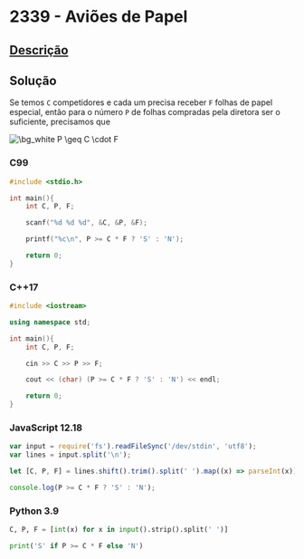 # 2339 - Aviões de Papel

## [Descrição](https://www.beecrowd.com.br/judge/pt/problems/view/2339)

## Solução

Se temos `C` competidores e cada um precisa receber `F` folhas de papel especial, então para o número `P` de folhas compradas pela diretora ser o suficiente, precisamos que

<img src="https://latex.codecogs.com/png.image?\dpi{110}&space;\bg_white&space;
P&space;\geq&space;C&space;\cdot&space;F" title="\bg_white 
P \geq C \cdot F" />

### C99
```c
#include <stdio.h>

int main(){
    int C, P, F;

    scanf("%d %d %d", &C, &P, &F);

    printf("%c\n", P >= C * F ? 'S' : 'N');

    return 0;
}
```

### C++17
```cpp
#include <iostream>

using namespace std;

int main(){
    int C, P, F;

    cin >> C >> P >> F;

    cout << (char) (P >= C * F ? 'S' : 'N') << endl;

    return 0;
}
```

### JavaScript 12.18
```javascript
var input = require('fs').readFileSync('/dev/stdin', 'utf8');
var lines = input.split('\n');

let [C, P, F] = lines.shift().trim().split(' ').map((x) => parseInt(x));

console.log(P >= C * F ? 'S' : 'N');
```

### Python 3.9
```python
C, P, F = [int(x) for x in input().strip().split(' ')]

print('S' if P >= C * F else 'N')
```